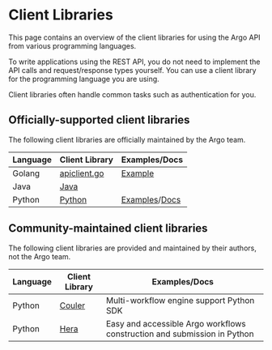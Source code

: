# Client Libraries

This page contains an overview of the client libraries for using the Argo API from various programming languages.

To write applications using the REST API, you do not need to implement the API calls and request/response types
yourself. You can use a client library for the programming language you are using.

Client libraries often handle common tasks such as authentication for you.

## Officially-supported client libraries

The following client libraries are officially maintained by the Argo team.

| Language | Client Library | Examples/Docs |
|----------|----------------|---------------|
| Golang   | [apiclient.go](https://github.com/argoproj/argo-workflows/blob/master/pkg/apiclient/apiclient.go) | [Example](https://github.com/argoproj/argo-workflows/blob/master/cmd/argo/commands/submit.go)
| Java     | [Java](https://github.com/argoproj/argo-workflows/blob/master/sdks/java) | |
| Python   | [Python](https://github.com/argoproj/argo-workflows/blob/master/sdks/python) | [Examples](https://github.com/argoproj/argo-workflows/tree/master/sdks/python/examples)/[Docs](https://github.com/argoproj/argo-workflows/tree/master/sdks/python/client/docs) | 

## Community-maintained client libraries

The following client libraries are provided and maintained by their authors, not the Argo team.

| Language | Client Library | Examples/Docs |
|----------|----------------|---------------|
| Python | [Couler](https://github.com/couler-proj/couler) | Multi-workflow engine support Python SDK |
| Python | [Hera](https://github.com/argoproj-labs/hera-workflows) | Easy and accessible Argo workflows construction and submission in Python |

